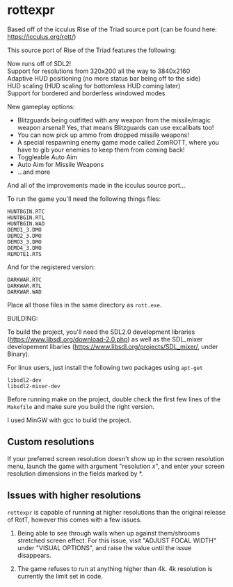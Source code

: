 # rottexpr

Based off of the icculus Rise of the Triad source port
(can be found here: https://icculus.org/rott/)

This source port of Rise of the Triad features the following:

Now runs off of SDL2!  
Support for resolutions from 320x200 all the way to 3840x2160  
Adaptive HUD positioning (no more status bar being off to the side)  
HUD scaling (HUD scaling for bottomless HUD coming later)  
Support for bordered and borderless windowed modes

New gameplay options:

* Blitzguards being outfitted with any weapon from the missile/magic weapon
  arsenal! Yes, that means Blitzguards can use excalibats too!
* You can now pick up ammo from dropped missile weapons!
* A special respawning enemy game mode called ZomROTT, where you have to gib
  your enemies to keep them from coming back!
* Toggleable Auto Aim
* Auto Aim for Missile Weapons
* ...and more

And all of the improvements made in the icculus source port...

To run the game you'll need the following things files:

```
HUNTBGIN.RTC
HUNTBGIN.RTL
HUNTBGIN.WAD
DEMO1_3.DMO
DEMO2_3.DMO
DEMO3_3.DMO
DEMO4_3.DMO
REMOTE1.RTS
```

And for the registered version:

```
DARKWAR.RTC
DARKWAR.RTL
DARKWAR.WAD
```

Place all those files in the same directory as `rott.exe`.


BUILDING:

To build the project, you'll need the SDL2.0 development libraries
(https://www.libsdl.org/download-2.0.php) as well as the SDL_mixer developement
libaries (https://www.libsdl.org/projects/SDL_mixer/, under Binary).

For linux users, just install the following two packages using `apt-get`

```
libsdl2-dev
libsdl2-mixer-dev
```

Before running make on the project, double check the first few lines of the
`Makefile` and make sure you build the right version.

I used MinGW with gcc to build the project.

## Custom resolutions

If your preferred screen resolution doesn't show up in the screen resolution
menu, launch the game with argument "resolution *x*", and enter your screen
resolution dimensions in the fields marked by *.

## Issues with higher resolutions

`rottexpr` is capable of running at higher resolutions than the original release
of RotT, however this comes with a few issues.

1. Being able to see through walls when up against them/shrooms stretched screen
   effect. For this issue, visit "ADJUST FOCAL WIDTH" under "VISUAL OPTIONS",
   and raise the value until the issue disappears.
		
2. The game refuses to run at anything higher than 4k. 4k resolution is
   currently the limit set in code.
